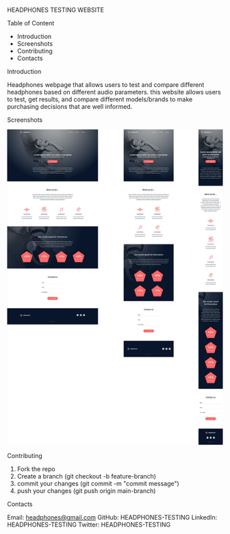 HEADPHONES TESTING WEBSITE

Table of Content

- Introduction
- Screenshots
- Contributing
- Contacts

Introduction

Headphones webpage that allows users to test and compare different headphones based on different audio parameters. this website allows users to test, get results, and compare different models/brands to make purchasing decisions that are well informed.

Screenshots 

![Screenshot of the Website](images/Headphones.jpg) 

Contributing

1. Fork the repo
2. Create a branch (git checkout -b feature-branch)
3. commit your changes (git commit -m "commit message")
4. push your changes (git push origin main-branch)

Contacts

Email: headphones@gmail.com
GitHub: HEADPHONES-TESTING
LinkedIn: HEADPHONES-TESTING
Twitter: HEADPHONES-TESTING